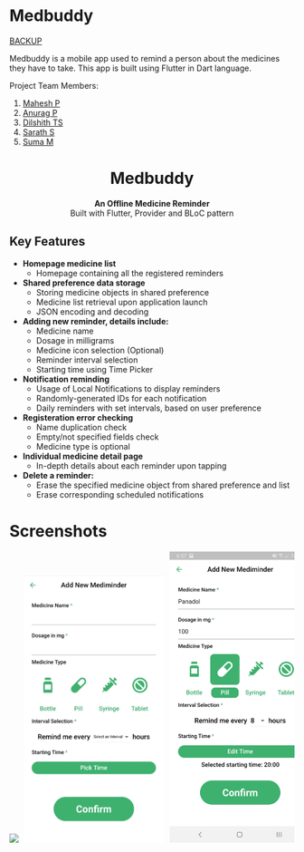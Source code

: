# Medbuddy

<a href="https://www.github.com/maheshp2002">BACKUP</a>

Medbuddy is a mobile app used to remind a person about the medicines they have to take. This app is built using Flutter in Dart language.

Project Team Members:
1. <a href="https://www.github.com/maheshp2002">Mahesh P</a><br>
2. <a href="https://www.github.com/anuragrajanp">Anurag P</a><br>
3. <a href="https://www.github.com/abnormaldil">Dilshith TS</a><br>
4. <a href="https://www.github.com/sarathselvan">Sarath S</a><br>
5. <a href="https://www.github.com/sumasukumaran">Suma M</a><br>


<h1 align="center">Medbuddy</h1>

<div align="center">
  <strong>An Offline Medicine Reminder</strong>
</div>

<div align="center">
  Built with Flutter, Provider and BLoC pattern
</div>

## Key Features
* __Homepage medicine list__ 
  * Homepage containing all the registered reminders
* __Shared preference data storage__ 
  * Storing medicine objects in shared preference
  * Medicine list retrieval upon application launch
  * JSON encoding and decoding
* __Adding new reminder, details include:__ 
  * Medicine name
  * Dosage in milligrams
  * Medicine icon selection (Optional)
  * Reminder interval selection
  * Starting time using Time Picker
* __Notification reminding__
  * Usage of Local Notifications to display reminders
  * Randomly-generated IDs for each notification
  * Daily reminders with set intervals, based on user preference
* __Registeration error checking__ 
  * Name duplication check
  * Empty/not specified fields check
  * Medicine type is optional
* __Individual medicine detail page__ 
  * In-depth details about each reminder upon tapping
* __Delete a reminder:__ 
  * Erase the specified medicine object from shared preference and list
  * Erase corresponding scheduled notifications 


# Screenshots
<pre>
<img src="assets/screensassets/hots/7.jpg" width="250"> <img src="assets/screenshots/2.jpg" width="250"> <img src="assets/screenshots/3.jpg" width="250"> <img src="assets/screenshots/4.jpg" width="250"> <img src="assets/screenshots/5.jpg" width="250"> <img src="assets/screenshots/6.jpg" width="250"> <img src="assets/screenshots/1.jpg" width="250"> <img src="assets/screenshots/8.jpg" width="250">  

</pre>
